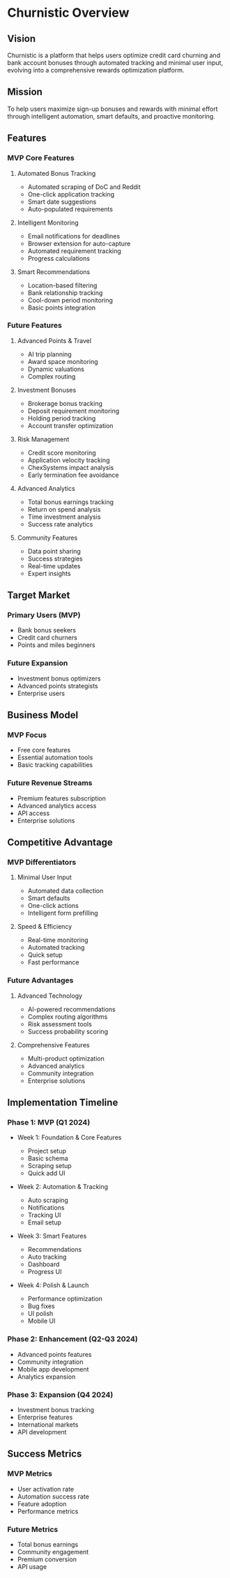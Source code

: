 # Churnistic Overview

## Vision

Churnistic is a platform that helps users optimize credit card churning and bank account bonuses through automated tracking and minimal user input, evolving into a comprehensive rewards optimization platform.

## Mission

To help users maximize sign-up bonuses and rewards with minimal effort through intelligent automation, smart defaults, and proactive monitoring.

## Features

### MVP Core Features

1. Automated Bonus Tracking

   - Automated scraping of DoC and Reddit
   - One-click application tracking
   - Smart date suggestions
   - Auto-populated requirements

2. Intelligent Monitoring

   - Email notifications for deadlines
   - Browser extension for auto-capture
   - Automated requirement tracking
   - Progress calculations

3. Smart Recommendations
   - Location-based filtering
   - Bank relationship tracking
   - Cool-down period monitoring
   - Basic points integration

### Future Features

1. Advanced Points & Travel

   - AI trip planning
   - Award space monitoring
   - Dynamic valuations
   - Complex routing

2. Investment Bonuses

   - Brokerage bonus tracking
   - Deposit requirement monitoring
   - Holding period tracking
   - Account transfer optimization

3. Risk Management

   - Credit score monitoring
   - Application velocity tracking
   - ChexSystems impact analysis
   - Early termination fee avoidance

4. Advanced Analytics

   - Total bonus earnings tracking
   - Return on spend analysis
   - Time investment analysis
   - Success rate analytics

5. Community Features
   - Data point sharing
   - Success strategies
   - Real-time updates
   - Expert insights

## Target Market

### Primary Users (MVP)

- Bank bonus seekers
- Credit card churners
- Points and miles beginners

### Future Expansion

- Investment bonus optimizers
- Advanced points strategists
- Enterprise users

## Business Model

### MVP Focus

- Free core features
- Essential automation tools
- Basic tracking capabilities

### Future Revenue Streams

- Premium features subscription
- Advanced analytics access
- API access
- Enterprise solutions

## Competitive Advantage

### MVP Differentiators

1. Minimal User Input

   - Automated data collection
   - Smart defaults
   - One-click actions
   - Intelligent form prefilling

2. Speed & Efficiency
   - Real-time monitoring
   - Automated tracking
   - Quick setup
   - Fast performance

### Future Advantages

1. Advanced Technology

   - AI-powered recommendations
   - Complex routing algorithms
   - Risk assessment tools
   - Success probability scoring

2. Comprehensive Features
   - Multi-product optimization
   - Advanced analytics
   - Community integration
   - Enterprise solutions

## Implementation Timeline

### Phase 1: MVP (Q1 2024)

- Week 1: Foundation & Core Features

  - Project setup
  - Basic schema
  - Scraping setup
  - Quick add UI

- Week 2: Automation & Tracking

  - Auto scraping
  - Notifications
  - Tracking UI
  - Email setup

- Week 3: Smart Features

  - Recommendations
  - Auto tracking
  - Dashboard
  - Progress UI

- Week 4: Polish & Launch
  - Performance optimization
  - Bug fixes
  - UI polish
  - Mobile UI

### Phase 2: Enhancement (Q2-Q3 2024)

- Advanced points features
- Community integration
- Mobile app development
- Analytics expansion

### Phase 3: Expansion (Q4 2024)

- Investment bonus tracking
- Enterprise features
- International markets
- API development

## Success Metrics

### MVP Metrics

- User activation rate
- Automation success rate
- Feature adoption
- Performance metrics

### Future Metrics

- Total bonus earnings
- Community engagement
- Premium conversion
- API usage
